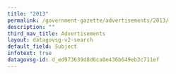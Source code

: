 ```yaml
---
title: "2013"
permalink: /government-gazette/advertisements/2013/
description: ""
third_nav_title: Advertisements
layout: datagovsg-v2-search
default_field: Subject
infotext: true
datagovsg-id: d_ed973639d8d6ca8e436b649eb3c711ef
---
```


